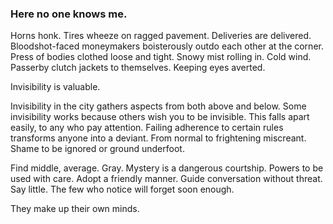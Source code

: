### Here no one knows me. 

Horns honk. Tires wheeze on ragged pavement. Deliveries are delivered.  Bloodshot-faced moneymakers boisterously outdo each other at the corner. Press of bodies clothed loose and tight. Snowy mist rolling in. Cold wind. Passerby clutch jackets to themselves. Keeping eyes averted.  

Invisibility is valuable. 

Invisibility in the city gathers aspects from both above and below. Some invisibility works because others wish you to be invisible. This falls apart easily, to any who pay attention. Failing adherence to certain rules transforms anyone into a deviant. From normal to frightening miscreant. Shame to be ignored or ground underfoot. 

Find middle, average. Gray. Mystery is a dangerous courtship. Powers to be used with care. Adopt a friendly manner. Guide conversation without threat. Say little. The few who notice will forget soon enough. 

They make up their own minds.

